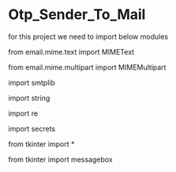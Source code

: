 # Otp_Sender_To_Mail

for this project we need to import below modules

from email.mime.text import MIMEText

from email.mime.multipart import MIMEMultipart

import smtplib

import string

import re

import secrets

from tkinter import *

from tkinter import messagebox
